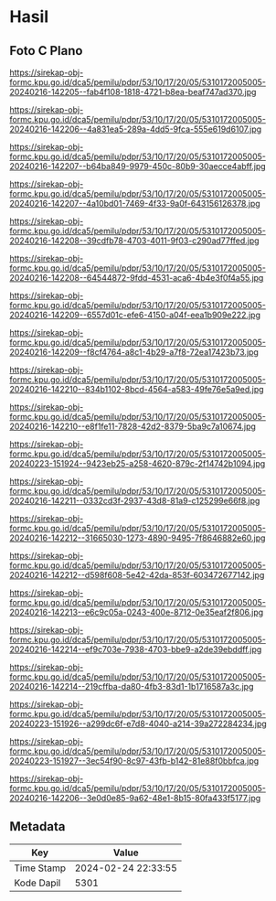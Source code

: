 # Hasil

## Foto C Plano

https://sirekap-obj-formc.kpu.go.id/dca5/pemilu/pdpr/53/10/17/20/05/5310172005005-20240216-142205--fab4f108-1818-4721-b8ea-beaf747ad370.jpg

https://sirekap-obj-formc.kpu.go.id/dca5/pemilu/pdpr/53/10/17/20/05/5310172005005-20240216-142206--4a831ea5-289a-4dd5-9fca-555e619d6107.jpg

https://sirekap-obj-formc.kpu.go.id/dca5/pemilu/pdpr/53/10/17/20/05/5310172005005-20240216-142207--b64ba849-9979-450c-80b9-30aecce4abff.jpg

https://sirekap-obj-formc.kpu.go.id/dca5/pemilu/pdpr/53/10/17/20/05/5310172005005-20240216-142207--4a10bd01-7469-4f33-9a0f-643156126378.jpg

https://sirekap-obj-formc.kpu.go.id/dca5/pemilu/pdpr/53/10/17/20/05/5310172005005-20240216-142208--39cdfb78-4703-4011-9f03-c290ad77ffed.jpg

https://sirekap-obj-formc.kpu.go.id/dca5/pemilu/pdpr/53/10/17/20/05/5310172005005-20240216-142208--64544872-9fdd-4531-aca6-4b4e3f0f4a55.jpg

https://sirekap-obj-formc.kpu.go.id/dca5/pemilu/pdpr/53/10/17/20/05/5310172005005-20240216-142209--6557d01c-efe6-4150-a04f-eea1b909e222.jpg

https://sirekap-obj-formc.kpu.go.id/dca5/pemilu/pdpr/53/10/17/20/05/5310172005005-20240216-142209--f8cf4764-a8c1-4b29-a7f8-72ea17423b73.jpg

https://sirekap-obj-formc.kpu.go.id/dca5/pemilu/pdpr/53/10/17/20/05/5310172005005-20240216-142210--834b1102-8bcd-4564-a583-49fe76e5a9ed.jpg

https://sirekap-obj-formc.kpu.go.id/dca5/pemilu/pdpr/53/10/17/20/05/5310172005005-20240216-142210--e8f1fe11-7828-42d2-8379-5ba9c7a10674.jpg

https://sirekap-obj-formc.kpu.go.id/dca5/pemilu/pdpr/53/10/17/20/05/5310172005005-20240223-151924--9423eb25-a258-4620-879c-2f14742b1094.jpg

https://sirekap-obj-formc.kpu.go.id/dca5/pemilu/pdpr/53/10/17/20/05/5310172005005-20240216-142211--0332cd3f-2937-43d8-81a9-c125299e66f8.jpg

https://sirekap-obj-formc.kpu.go.id/dca5/pemilu/pdpr/53/10/17/20/05/5310172005005-20240216-142212--31665030-1273-4890-9495-7f8646882e60.jpg

https://sirekap-obj-formc.kpu.go.id/dca5/pemilu/pdpr/53/10/17/20/05/5310172005005-20240216-142212--d598f608-5e42-42da-853f-603472677142.jpg

https://sirekap-obj-formc.kpu.go.id/dca5/pemilu/pdpr/53/10/17/20/05/5310172005005-20240216-142213--e6c9c05a-0243-400e-8712-0e35eaf2f806.jpg

https://sirekap-obj-formc.kpu.go.id/dca5/pemilu/pdpr/53/10/17/20/05/5310172005005-20240216-142214--ef9c703e-7938-4703-bbe9-a2de39ebddff.jpg

https://sirekap-obj-formc.kpu.go.id/dca5/pemilu/pdpr/53/10/17/20/05/5310172005005-20240216-142214--219cffba-da80-4fb3-83d1-1b1716587a3c.jpg

https://sirekap-obj-formc.kpu.go.id/dca5/pemilu/pdpr/53/10/17/20/05/5310172005005-20240223-151926--a299dc6f-e7d8-4040-a214-39a272284234.jpg

https://sirekap-obj-formc.kpu.go.id/dca5/pemilu/pdpr/53/10/17/20/05/5310172005005-20240223-151927--3ec54f90-8c97-43fb-b142-81e88f0bbfca.jpg

https://sirekap-obj-formc.kpu.go.id/dca5/pemilu/pdpr/53/10/17/20/05/5310172005005-20240216-142206--3e0d0e85-9a62-48e1-8b15-80fa433f5177.jpg


## Metadata

| Key        | Value               |
| ---------- | ------------------- |
| Time Stamp | 2024-02-24 22:33:55 |
| Kode Dapil | 5301                |



